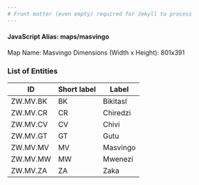 ```yaml
---
# Front matter (even empty) required for Jekyll to process
---
```


#### JavaScript Alias: maps/masvingo

Map Name: Masvingo
Dimensions (Width x Height): 801x391





### List of Entities

ID | Short label | Label
---|---|---|
ZW.MV.BK|BK|Bikitasl
ZW.MV.CR|CR|Chiredzi
ZW.MV.CV|CV|Chivi
ZW.MV.GT|GT|Gutu
ZW.MV.MV|MV|Masvingo
ZW.MV.MW|MW|Mwenezi
ZW.MV.ZA|ZA|Zaka